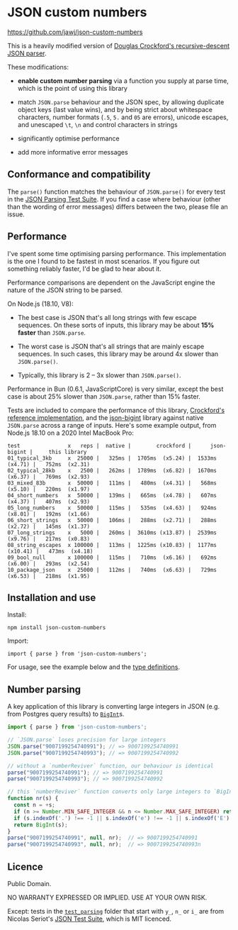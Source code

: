 # JSON custom numbers

https://github.com/jawj/json-custom-numbers

This is a heavily modified version of [Douglas Crockford's recursive-descent JSON parser](https://github.com/douglascrockford/JSON-js/blob/03157639c7a7cddd2e9f032537f346f1a87c0f6d/json_parse.js). 

These modifications:

* **enable custom number parsing** via a function you supply at parse time, which is the point of using this library

* match `JSON.parse` behaviour and the JSON spec, by allowing duplicate object keys (last value wins), and by being strict about whitespace characters, number formats (`.5`, `5.` and `05` are errors), unicode escapes, and unescaped `\t`, `\n` and control characters in strings

* significantly optimise performance

* add more informative error messages


## Conformance and compatibility

The `parse()` function matches the behaviour of `JSON.parse()` for every test in the [JSON Parsing Test Suite](https://github.com/nst/JSONTestSuite). If you find a case where behaviour (other than the wording of error messages) differs between the two, please file an issue.


## Performance

I've spent some time optimising parsing performance. This implementation is the one I found to be fastest in most scenarios. If you figure out something reliably faster, I'd be glad to hear about it.

Performance comparisons are dependent on the JavaScript engine the nature of the JSON string to be parsed. 

On Node.js (18.10, V8):

* The best case is JSON that's all long strings with few escape sequences. On these sorts of inputs, this library may be about **15% faster** than `JSON.parse`.

* The worst case is JSON that's all strings that are mainly escape sequences. In such cases, this library may be around 4x slower than `JSON.parse()`.

* Typically, this library is 2 – 3x slower than `JSON.parse()`.

Performance in Bun (0.6.1, JavaScriptCore) is very similar, except the best case is about 25% slower than `JSON.parse`, rather than 15% faster.

Tests are included to compare the performance of this library, [Crockford's reference implementation]((https://github.com/douglascrockford/JSON-js/blob/03157639c7a7cddd2e9f032537f346f1a87c0f6d/json_parse.js)), and the [json-bigint](https://www.npmjs.com/package/json-bigint) library against native `JSON.parse` across a range of inputs. Here's some example output, from Node.js 18.10 on a 2020 Intel MacBook Pro:

```
test               x   reps |  native |        crockford |      json-bigint |     this library
01_typical_3kb     x  25000 |   325ms |  1705ms  (x5.24) |  1533ms  (x4.71) |   752ms  (x2.31)
02_typical_28kb    x   2500 |   262ms |  1789ms  (x6.82) |  1670ms  (x6.37) |   769ms  (x2.93)
03_mixed_83b       x  50000 |   111ms |   480ms  (x4.31) |   568ms  (x5.10) |   220ms  (x1.97)
04_short_numbers   x  50000 |   139ms |   665ms  (x4.78) |   607ms  (x4.37) |   407ms  (x2.93)
05_long_numbers    x  50000 |   115ms |   535ms  (x4.63) |   924ms  (x8.01) |   192ms  (x1.66)
06_short_strings   x  50000 |   106ms |   288ms  (x2.71) |   288ms  (x2.72) |   145ms  (x1.37)
07_long_strings    x   5000 |   260ms |  3610ms (x13.87) |  2539ms  (x9.76) |   217ms  (x0.83)
08_string_escapes  x 100000 |   113ms |  1225ms (x10.83) |  1177ms (x10.41) |   473ms  (x4.18)
09_bool_null       x 100000 |   115ms |   710ms  (x6.16) |   692ms  (x6.00) |   293ms  (x2.54)
10_package_json    x  25000 |   112ms |   740ms  (x6.63) |   729ms  (x6.53) |   218ms  (x1.95)
```


## Installation and use

Install:

`npm install json-custom-numbers`

Import:

`import { parse } from 'json-custom-numbers';`

For usage, see the example below and the [type definitions](dist/index.d.ts).


## Number parsing

A key application of this library is converting large integers in JSON (e.g. from Postgres query results) to [`BigInt`](https://developer.mozilla.org/en-US/docs/Web/JavaScript/Reference/Global_Objects/BigInt)s.

```javascript
import { parse } from 'json-custom-numbers';

// `JSON.parse` loses precision for large integers
JSON.parse("9007199254740991"); // => 9007199254740991
JSON.parse("9007199254740993"); // => 9007199254740992

// without a `numberReviver` function, our behaviour is identical
parse("9007199254740991"); // => 9007199254740991
parse("9007199254740993"); // => 9007199254740992

// this `numberReviver` function converts only large integers to `BigInt`
function nr(s) {
  const n = +s;
  if (n >= Number.MIN_SAFE_INTEGER && n <= Number.MAX_SAFE_INTEGER) return n;
  if (s.indexOf('.') !== -1 || s.indexOf('e') !== -1 || s.indexOf('E') !== -1) return n;
  return BigInt(s);
}
parse("9007199254740991", null, nr);  // => 9007199254740991
parse("9007199254740993", null, nr);  // => 9007199254740993n
```


## Licence

Public Domain.

NO WARRANTY EXPRESSED OR IMPLIED. USE AT YOUR OWN RISK.

Except: tests in the [`test_parsing`](test/test_parsing/) folder that start with `y_`, `n_` or `i_` are from Nicolas Seriot's [JSON Test Suite](https://github.com/nst/JSONTestSuite), which is MIT licenced.
